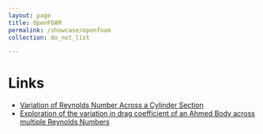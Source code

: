 ```yaml
---
layout: page
title: OpenFOAM
permalink: /showcase/openfoam
collection: do_not_list

---
```


# Links
- [Variation of Reynolds Number Across a Cylinder Section](reynolds-number-variation-cylinder-section)
- [Exploration of the variation in drag coefficient of an Ahmed Body across multiple Reynolds Numbers](drag-coefficient-of-ahmed-body-across-multiple-reynolds-numbers)